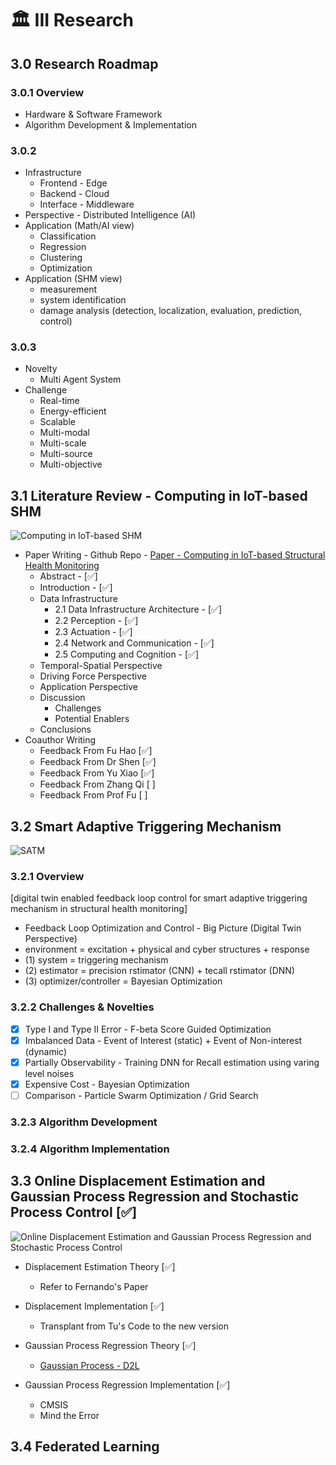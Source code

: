 # 🏛  III Research

## 3.0 Research Roadmap

### 3.0.1 Overview
- Hardware & Software Framework 
- Algorithm Development & Implementation

### 3.0.2 
- Infrastructure
  - Frontend - Edge
  - Backend - Cloud
  - Interface - Middleware
- Perspective - Distributed Intelligence (AI)
- Application (Math/AI view) 
  - Classification
  - Regression
  - Clustering
  - Optimization
- Application (SHM view) 
  - measurement 
  - system identification
  - damage analysis (detection, localization, evaluation, prediction, control)

### 3.0.3 
- Novelty 
  - Multi Agent System
- Challenge 
  - Real-time 
  - Energy-efficient
  - Scalable
  - Multi-modal
  - Multi-scale
  - Multi-source
  - Multi-objective

## 3.1 Literature Review - Computing in IoT-based SHM 
![Computing in IoT-based SHM](./Research01-Review-Computing_in_IoT-based_SHM/COMPUTING.jpg)
- Paper Writing - Github Repo - [Paper - Computing in IoT-based Structural Health Monitoring](https://github.com/Shuaiwen-Cui/Paper-Computing_in_IoT-based_SHM.git)
  - Abstract - [✅]
  - Introduction - [✅]
  - Data Infrastructure
    - 2.1 Data Infrastructure Architecture - [✅]
    - 2.2 Perception - [✅]
    - 2.3 Actuation - [✅]
    - 2.4 Network and Communication - [✅]
    - 2.5 Computing and Cognition - [✅]
  - Temporal-Spatial Perspective
  - Driving Force Perspective
  - Application Perspective
  - Discussion
    - Challenges
    - Potential Enablers
  - Conclusions
- Coauthor Writing
  - Feedback From Fu Hao [✅]
  - Feedback From Dr Shen [✅]
  - Feedback From Yu Xiao [✅]
  - Feedback From Zhang Qi [ ]
  - Feedback From Prof Fu [ ]

## 3.2 Smart Adaptive Triggering Mechanism
![SATM](./Research02-SATM/SATM.png)

### 3.2.1 Overview
[digital twin enabled feedback loop control for smart adaptive triggering mechanism in structural health monitoring]
- Feedback Loop Optimization and Control - Big Picture (Digital Twin Perspective)
- environment = excitation + physical and cyber structures + response
- (1) system = triggering mechanism
- (2) estimator = precision rstimator (CNN) + tecall rstimator (DNN)
- (3) optimizer/controller = Bayesian Optimization

### 3.2.2 Challenges & Novelties
- [x] Type I and Type II Error - F-beta Score Guided Optimization
- [x] Imbalanced Data - Event of Interest (static) + Event of Non-interest (dynamic)
- [x] Partially Observability - Training DNN for Recall estimation using varing level noises
- [x] Expensive Cost - Bayesian Optimization
- [ ] Comparison - Particle Swarm Optimization / Grid Search

### 3.2.3 Algorithm Development

### 3.2.4 Algorithm Implementation

## 3.3 Online Displacement Estimation and Gaussian Process Regression and Stochastic Process Control [✅]
![Online Displacement Estimation and Gaussian Process Regression and Stochastic Process Control](./Research03-GPR-SPC/GPR-SPC.png)
- Displacement Estimation Theory [✅]
  - Refer to Fernando's Paper

- Displacement Implementation [✅]
  - Transplant from Tu's Code to the new version

- Gaussian Process Regression Theory [✅]
  - [Gaussian Process - D2L](https://d2l.ai/chapter_gaussian-processes/index.html)

- Gaussian Process Regression Implementation [✅]
  - CMSIS
  - Mind the Error

## 3.4 Federated Learning